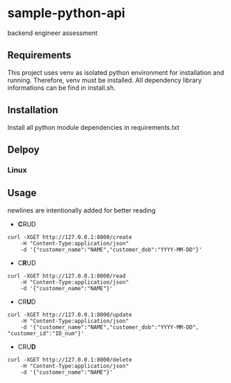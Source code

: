 # sample-python-api
backend engineer assessment

## Requirements

This project uses venv as isolated python environment for installation and running. Therefore, venv must be installed. All dependency library informations can be find in install.sh.

## Installation

Install all python module dependencies in requirements.txt

## Delpoy

### Linux

## Usage

newlines are intentionally added for better reading 

* **C**RUD

```
curl -XGET http://127.0.0.1:8000/create 
	-H "Content-Type:application/json" 
	-d '{"customer_name":"NAME","customer_dob":"YYYY-MM-DD"}'
```


* C**R**UD


```
curl -XGET http://127.0.0.1:8000/read 
	-H "Content-Type:application/json" 
	-d '{"customer_name":"NAME"}'
```


* CR**U**D

```
curl -XGET http://127.0.0.1:8000/update 
	-H "Content-Type:application/json" 
	-d '{"customer_name":"NAME","customer_dob":"YYYY-MM-DD", "customer_id":"ID_num"}'

```


* CRU**D**

```
curl -XGET http://127.0.0.1:8000/delete 
	-H "Content-Type:application/json" 
	-d '{"customer_name":"NAME"}'

```